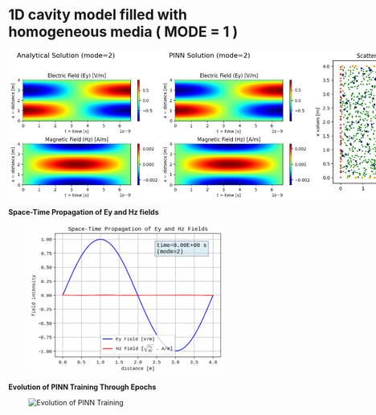 # 1D cavity model filled with homogeneous media ( MODE = 1 )

<div style="display: flex; justify-content: space-around;">
  <img src="Analytical_Solution_Mode_2.png" height="300" alt="Analytical Solution">
  <img src="PINN_Solution_Mode_2.png" height="300" alt="PINN Solution">
  <img src="Scatter_Plot_Mode_2.png" height="300" alt="Scatter Plot of Collocation Points">
</div>

**Space-Time Propagation of Ey and Hz fields**
<figure>
  <img src="space_time_propagation_eh.gif" height="300" alt="Space-Time Propagation">
</figure>

**Evolution of PINN Training Through Epochs**
<figure>
  <img src="1d_maxwell_pinn_animation_stacked.gif" width="800" alt="Evolution of PINN Training">
</figure>

